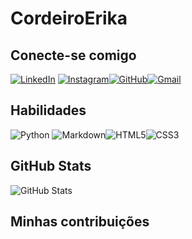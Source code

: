 # CordeiroErika

## Conecte-se comigo
[![LinkedIn](https://img.shields.io/badge/LinkedIn-0077B5?style=for-the-badge&logo=linkedin&logoColor=white)](https://www.linkedin.com/in/cordeiroserika/) [![Instagram](https://img.shields.io/badge/-Instagram-%23E4405F?style=for-the-badge&logo=instagram&logoColor=white)](https://www.instagram.com/erika_gcordeiro/)[![GitHub](https://img.shields.io/badge/GitHub-100000?style=for-the-badge&logo=github&logoColor=white)](https://github.com/ErikaCordeiro)[![Gmail](https://img.shields.io/badge/Gmail-333333?style=for-the-badge&logo=gmail&logoColor=red)](mailto:erikagcordeiro18@gmail.com)

## Habilidades
![Python](https://img.shields.io/badge/Python-14354C?style=for-the-badge&logo=python&logoColor=white)
![Markdown](https://img.shields.io/badge/Markdown-000?style=for-the-badge&logo=markdown)![HTML5](https://img.shields.io/badge/HTML5-E34F26?style=for-the-badge&logo=html5&logoColor=white)![CSS3](https://img.shields.io/badge/CSS3-1572B6?style=for-the-badge&logo=css3&logoColor=white)

## GitHub Stats
![GitHub Stats](https://github-readme-stats.vercel.app/api?username=ErikaCordeiro&theme=transparent&bg_color=000&border_color=30A3DC&show_icons=true&icon_color=30A3DC&title_color=E94D5F&text_color=FFF)

## Minhas contribuições

